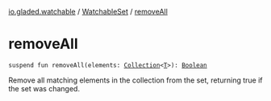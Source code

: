 [io.gladed.watchable](../index.md) / [WatchableSet](index.md) / [removeAll](./remove-all.md)

# removeAll

`suspend fun removeAll(elements: `[`Collection`](https://kotlinlang.org/api/latest/jvm/stdlib/kotlin.collections/-collection/index.html)`<`[`T`](index.md#T)`>): `[`Boolean`](https://kotlinlang.org/api/latest/jvm/stdlib/kotlin/-boolean/index.html)

Remove all matching elements in the collection from the set, returning true if the set was changed.

